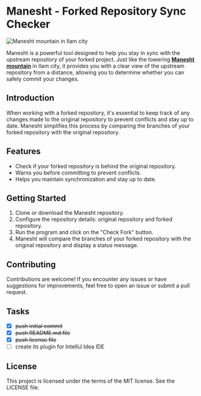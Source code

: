 # Manesht - Forked Repository Sync Checker

![ Manesht mountain in Ilam city](https://www.irandeserts.com/wp-content/uploads/2013/03/80178.jpg)


Manesht is a powerful tool designed to help you stay in sync with the upstream repository of your forked project. Just like the towering [**Manesht mountain**](https://www.irandeserts.com/article/%D9%85%D9%86%D8%B7%D9%82%D9%87-%D8%AD%D9%81%D8%A7%D8%B8%D8%AA-%D8%B4%D8%AF%D9%87-%D9%85%D8%A7%D9%86%D8%B4%D8%AA-%D9%88-%D9%82%D9%84%D8%A7%D8%B1%D9%86%DA%AF-%D8%8C-%D8%A7%DB%8C%D9%84%D8%A7%D9%85/) in Ilam city, it provides you with a clear view of the upstream repository from a distance, allowing you to determine whether you can safely commit your changes.

## Introduction

When working with a forked repository, it's essential to keep track of any changes made to the original repository to prevent conflicts and stay up to date. Manesht simplifies this process by comparing the branches of your forked repository with the original repository.

## Features

- Check if your forked repository is behind the original repository.
- Warns you before committing to prevent conflicts.
- Helps you maintain synchronization and stay up to date.

## Getting Started

1. Clone or download the Manesht repository.
2. Configure the repository details: original repository and forked repository.
3. Run the program and click on the "Check Fork" button.
4. Manesht will compare the branches of your forked repository with the original repository and display a status message.

## Contributing

Contributions are welcome! If you encounter any issues or have suggestions for improvements, feel free to open an issue or submit a pull request.

## Tasks

- [X] ~~push initial commit~~
- [x] ~~push README.md file~~
- [x] ~~push license file~~
- [ ] create its plugin for IntelliJ Idea IDE

## License

This project is licensed under the terms of the MIT license. See the LICENSE file.

